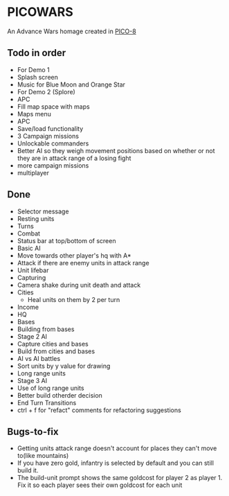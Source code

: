 PICOWARS
========

An Advance Wars homage created in [PICO-8](https://www.lexaloffle.com/pico-8.php)


Todo in order
-------------

* For Demo 1
 * Splash screen
 * Music for Blue Moon and Orange Star
* For Demo 2 (Splore)
 * APC
 * Fill map space with maps
 * Maps menu
* APC
* Save/load functionality
* 3 Campaign missions
* Unlockable commanders
* Better AI so they weigh movement positions based on whether or not they are in attack range of a losing fight
* more campaign missions
* multiplayer



Done
----

* Selector message
* Resting units
* Turns
* Combat
* Status bar at top/bottom of screen
* Basic AI
 * Move towards other player's hq with A*
 * Attack if there are enemy units in attack range
* Unit lifebar
* Capturing
* Camera shake during unit death and attack
* Cities
  * Heal units on them by 2 per turn
* Income
* HQ
* Bases
* Building from bases
* Stage 2 AI
 * Capture cities and bases
 * Build from cities and bases
* AI vs AI battles
* Sort units by y value for drawing
* Long range units
* Stage 3 AI
 * Use of long range units
 * Better build otherder decision
* End Turn Transitions
* ctrl + f for "refact" comments for refactoring suggestions


Bugs-to-fix
-----------

* Getting units attack range doesn't account for places they can't move to(like mountains)
* If you have zero gold, infantry is selected by default and you can still build it.
* The build-unit prompt shows the same goldcost for player 2 as player 1. Fix it so each player sees their own goldcost for each unit